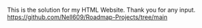This is the solution for my HTML Website. Thank you for any input.
https://github.com/Nell609/Roadmap-Projects/tree/main
